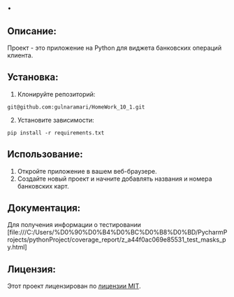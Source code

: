 # .
## Описание:
Проект - это приложение на Python для виджета банковских операций клиента.
## Установка:

1. Клонируйте репозиторий:
```
git@github.com:gulnaramari/HomeWork_10_1.git
```
2. Установите зависимости:
```
pip install -r requirements.txt
```
## Использование:

1. Откройте приложение в вашем веб-браузере.
2. Создайте новый проект и начните добавлять названия и номера банковских карт. 

## Документация:

Для получения информации о тестировании 
[file:///C:/Users/%D0%90%D0%B4%D0%BC%D0%B8%D0%BD/PycharmProjects/pythonProject/coverage_report/z_a44f0ac069e85531_test_masks_py.html]

## Лицензия:

Этот проект лицензирован по [лицензии MIT](LICENSE).
